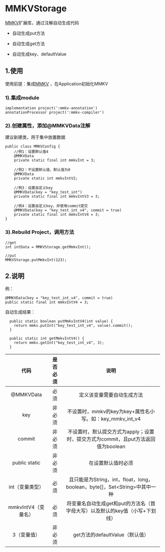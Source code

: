 # MMKVStorage #
[MMKV](https://github.com/Tencent/MMKV)扩展库，通过注解自动生成代码

* 自动生成put方法

* 自动生成get方法

* 自动生成key、defaultValue

## 1.使用 ##

使用前提：集成[MMKV](https://github.com/Tencent/MMKV) ，在Application初始化MMKV

### 1).集成module ###
	
	implementation project(':mmkv-annotation')
	annotationProcessor project(':mmkv-compiler')


### 2).创建属性，添加@MMKVData注解 ###
建议新建类，用于集中放置数据
	
	public class MMKVConfig {
	    //例1：设置默认值4
	    @MMKVData
	    private static final int mmkvInt = 3;
	
	    //例2：不设置默认值，默认值为0
	    @MMKVData
	    private static int mmkvIntV2;
	
	    //例3：设置自定义key
	    @MMKVData(key = "key_test_int")
	    private static final int mmkvIntV3 = 3;
	
	    //例4：设置自定义key，并使用commit提交
	    @MMKVData(key = "key_test_int_v4", commit = true)
	    private static final int mmkvIntV4 = 3;
	}

### 3).Rebuild Project，调用方法 ###
	
	//get
	int intData = MMKVStorage.getMmkvInt();
	
	//put
	MMKVStorage.putMmkvInt(123);


## 2.说明 ##
例：

	@MMKVData(key = "key_test_int_v4", commit = true)
	public static final int mmkvIntV4 = 3;

自动生成结果：
	
	  public static boolean putMmkvIntV4(int value) {
	    return mmkv.putInt("key_test_int_v4", value).commit();
	  }
	
	  public static int getMmkvIntV4() {
	    return mmkv.getInt("key_test_int_v4", 3);
	  }

| 代码 | 是否必须 | 说明 |
|:--:|:--:|:--:
| @MMKVData | 必须 | 定义该变量需要自动生成方法 |
| key | 非必须 | 不设置时，mmkv的key为key+属性名小写。如：key_mmkv_int_v4 |
| commit | 非必须 | 不设置时，默认提交方式为apply；设置时，提交方式为commit，且put方法返回值为boolean |
| public static | 非必须 | 在设置默认值时必须 |
| int（变量类型）| 必须 | 且只能是为String，int，float，long，boolean，byte[]，Set<String\>中其中一种 |
| mmkvIntV4（变量名）| 必须 | 将变量名自动生成get和put的方法名（首字母大写）以及默认的key值（小写+下划线）|
| 3（变量值）| 非必须 | get方法的defaultValue（默认值）|
